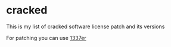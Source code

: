 # cracked
This is my list of cracked software license patch and its versions

For patching you can use [1337er](https://github.com/OTsector/1337er)
